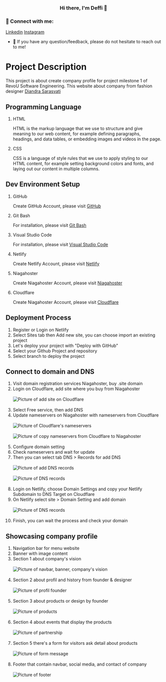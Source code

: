 <h3 align="center">
Hi there, I'm Deffi 👋
</h3>

### 🤝 Connect with me:

[Linkedin](https://www.linkedin.com/in/defficharlinasari/)
[Instagram](https://www.instagram.com/defficharlina/)
- 💬 If you have any question/feedback, please do not hesitate to reach out to me!

# Project Description
This project is about create company profile for project milestone 1 of RevoU Software Engineering. This website about company from fashion designer [Diandra Sarasvati](https://deffics.site/)


## Programming Language
1. HTML

    HTML is the markup language that we use to structure and give meaning to our web content, for example defining paragraphs, headings, and data tables, or embedding images and videos in the page.

2. CSS

    CSS is a language of style rules that we use to apply styling to our HTML content, for example setting background colors and fonts, and laying out our content in multiple columns.


## Dev Environment Setup
1. GitHub

    Create GitHub Account, please visit [GitHub](https://github.com/)

2. Git Bash

    For installation, please visit [Git Bash](https://git-scm.com/downloads)

3. Visual Studio Code

    For installation, please visit [Visual Studio Code](https://code.visualstudio.com/)

4. Netlify

   Create Netlify Account, please visit [Netlify](https://www.netlify.com/)

5. Niagahoster

   Create Niagahoster Account, please visit [Niagahoster](https://www.niagahoster.co.id/)

6. Cloudflare

   Create Niagahoster Account, please visit [Cloudflare](https://www.cloudflare.com/)


## Deployment Process
1. Register or Login on Netlify
2. Select Sites tab then Add new site, you can choose import an existing project
3. Let's deploy your project with "Deploy with GitHub"
4. Select your Github Project and repository
5. Select branch to deploy the project

## Connect to domain and DNS
1. Visit domain registration services Niagahoster, buy .site domain
2. Login on Cloudflare, add site where you buy from Niagahoster
    <br><br>
    <img src="https://i.imgur.com/Hb7AhBu.jpg" alt="Picture of add site on Cloudflare">
    <br><br>
3. Select Free service, then add DNS
4. Update nameservers on Niagahoster with nameservers from Cloudflare
    <br><br>
    <img src="https://i.imgur.com/VMYNNfY.jpg" alt="Picture of Cloudflare's nameservers">
    <br><br>
    <img src="https://i.imgur.com/mWWkm90.jpg" alt="Picture of copy nameservers from Cloudflare to Niagahoster">
    <br><br>
5. Configure domain setting 
6. Check nameservers and wait for update
7. Then you can select tab DNS > Records for add DNS
    <br><br>
    <img src="https://i.imgur.com/SYahX94.jpg" alt="Picture of add DNS records">
    <br><br>
    <img src="https://i.imgur.com/pAjnEka.jpg" alt="Picture of DNS records">
    <br><br>
8. Login on Netlify, choose Domain Settings and copy your Netlify Subdomain to DNS Target on Cloudflare
9. On Netlify select site > Domain Setting and add domain
    <br><br>
    <img src="https://i.imgur.com/CqZMpE4.jpg" alt="Picture of DNS records">
    <br><br>
10. Finish, you can wait the process and check your domain

## Showcasing company profile
1. Navigation bar for menu website
2. Banner with image content
3. Section 1 about company's vision
   <br><br>
   <img src="https://i.imgur.com/ACUOgSd.jpg" alt="Picture of navbar, banner, company's vision">
   <br><br>
4. Section 2 about profil and history from founder & designer
    <br><br>
   <img src="https://i.imgur.com/ZhDO2dC.jpg" alt="Picture of profil founder">
   <br><br>
5. Section 3 about products or design by founder
   <br><br>
   <img src="https://i.imgur.com/bf42gCJ.jpg" alt="Picture of products">
   <br><br>
6. Section 4 about events that display the products
   <br><br>
   <img src="https://i.imgur.com/Z5qDrGJ.jpg" alt="Picture of partnership">
   <br><br>
7. Section 5 there's a form for visitors ask detail about products
   <br><br>
   <img src="https://i.imgur.com/M8vKZWE.jpg" alt="Picture of form message">
   <br><br>
8. Footer that contain navbar, social media, and contact of company
   <br><br>
   <img src="https://i.imgur.com/j6T1wmQ.jpg" alt="Picture of footer">
   <br><br>
